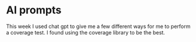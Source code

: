 # AI prompts
This week I used chat gpt to give me a few different ways for me to perform a coverage test. I found using the coverage library to be the best. 
